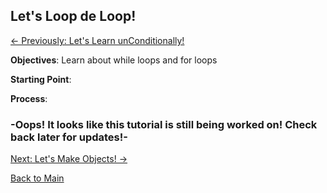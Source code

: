 ## Let's Loop de Loop!

[<- Previously:  Let's Learn unConditionally!](Conditionals.md)

**Objectives**: Learn about while loops and for loops

**Starting Point**:

**Process**: 

### -Oops! It looks like this tutorial is still being worked on! Check back later for updates!-

[Next: Let's Make Objects! ->](Objects.md)

[Back to Main](../../README.md)
